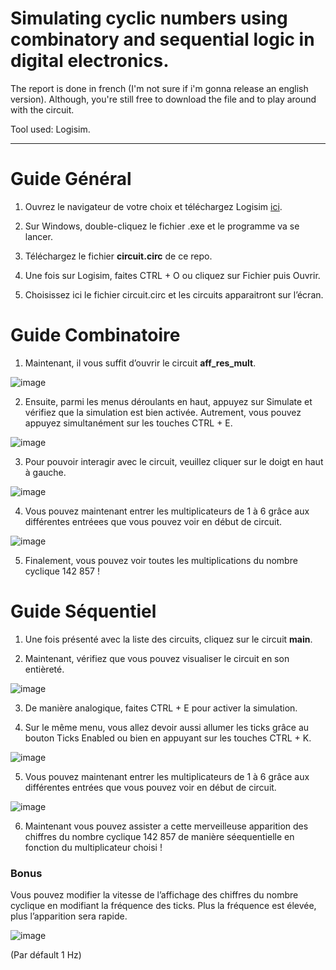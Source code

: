 # Simulating cyclic numbers using combinatory and sequential logic in digital electronics. 

The report is done in french (I'm not sure if i'm gonna release an english version). Although, you're still free to download the file and to play around with the circuit.

Tool used: Logisim.

---

# Guide Général

1. Ouvrez le navigateur de votre choix et téléchargez Logisim [ici](https://sourceforge.net/projects/circuit/).

2. Sur Windows, double-cliquez le fichier .exe et le programme va se lancer.

3. Téléchargez le fichier **circuit.circ** de ce repo.

4. Une fois sur Logisim, faites CTRL + O ou cliquez sur Fichier puis Ouvrir.

5. Choisissez ici le fichier circuit.circ et les circuits apparaitront sur l’écran.



# Guide Combinatoire

1. Maintenant, il vous suffit d’ouvrir le circuit **aff_res_mult**.

![image](https://github.com/oggyfoxy/cyclic-numbers/assets/72557460/99310cf4-81ce-4938-9ad9-f17fc419c0a0)


2. Ensuite, parmi les menus déroulants en haut, appuyez sur Simulate et vérifiez que la simulation est bien activée. Autrement, vous pouvez appuyez simultanément sur les touches CTRL + E.

![image](https://github.com/oggyfoxy/cyclic-numbers/assets/72557460/633acfca-4ac4-4004-a0b0-e2d25162d6fb)

3. Pour pouvoir interagir avec le circuit, veuillez cliquer sur le doigt en haut à gauche.

![image](https://github.com/oggyfoxy/cyclic-numbers/assets/72557460/2f39157d-0d88-4f73-bf75-611e58747523)

4. Vous pouvez maintenant entrer les multiplicateurs de 1 à 6 grâce aux différentes entréees que vous pouvez voir en début de circuit.

![image](https://github.com/oggyfoxy/cyclic-numbers/assets/72557460/7812fa72-4fba-4936-a88f-9a3d435bf3a3)

5. Finalement, vous pouvez voir toutes les multiplications du nombre cyclique 142 857 !


# Guide Séquentiel

1. Une fois présenté avec la liste des circuits, cliquez sur le circuit **main**.

2. Maintenant, vérifiez que vous pouvez visualiser le circuit en son entièreté.

![image](https://github.com/oggyfoxy/cyclic-numbers/assets/72557460/71bef2cc-9c7f-4f8f-8c59-4c01e4399e63)

3. De manière analogique, faites CTRL + E pour activer la simulation.

4. Sur le même menu, vous allez devoir aussi allumer les ticks grâce au bouton Ticks Enabled ou bien en appuyant sur les touches CTRL + K.

![image](https://github.com/oggyfoxy/cyclic-numbers/assets/72557460/be742166-e2eb-4bbd-b2e0-045363e942c5)

5. Vous pouvez maintenant entrer les multiplicateurs de 1 à 6 grâce aux différentes entrées que vous pouvez voir en début de circuit.

![image](https://github.com/oggyfoxy/cyclic-numbers/assets/72557460/0716e653-8a50-4dcc-90ca-c3ceb10011d6)

6. Maintenant vous pouvez assister a cette merveilleuse apparition des chiffres du nombre cyclique 142 857 de manière séequentielle en fonction du multiplicateur choisi !



### **Bonus**

Vous pouvez modifier la vitesse de l’affichage des chiffres du nombre cyclique en modifiant la fréquence des ticks. Plus la fréquence est  élevée, plus l’apparition sera rapide.


![image](https://github.com/oggyfoxy/cyclic-numbers/assets/72557460/4f378ff0-4d71-49db-b105-a3e9ada0625c)

(Par défault 1 Hz)



